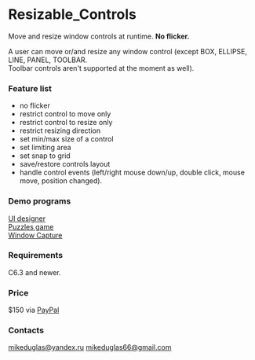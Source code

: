 # Resizable_Controls
Move and resize window controls at runtime. **No flicker.**

A user can move or/and resize any window control (except BOX, ELLIPSE, LINE, PANEL, TOOLBAR.  
Toolbar controls aren't supported at the moment as well).

### Feature list
- no flicker
- restrict control to move only
- restrict control to resize only
- restrict resizing direction
- set min/max size of a control
- set limiting area
- set snap to grid
- save/restore controls layout
- handle control events (left/right mouse down/up, double click, mouse move, position changed).

### Demo programs
[UI designer](https://yadi.sk/d/UuvpyS6TAaEahA)  
[Puzzles game](https://yadi.sk/d/e05MXT8R_coD6g)  
[Window Capture](https://yadi.sk/d/DotnZt5Dp2DPqg)  

### Requirements
C6.3 and newer.

### Price
$150 via [PayPal](https://www.paypal.me/mikeduglas?ppid=PPC000628&cnac=RU&rsta=ru_RU(ru_RU)&cust=8W29QJ6GKY9HS&unptid=75f96da6-24a4-11e9-ae2c-441ea14e9560&t=&cal=ff0291196b3f5&calc=ff0291196b3f5&calf=ff0291196b3f5&unp_tpcid=ppme-social-user-profile-created&page=main:email&pgrp=main:email&e=op&mchn=em&s=ci&mail=sys) 

### Contacts
mikeduglas@yandex.ru
mikeduglas66@gmail.com
